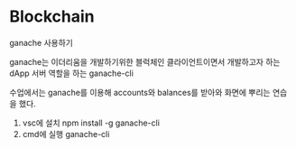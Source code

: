 # Blockchain
ganache 사용하기

ganache는 이더리움을 개발하기위한 블럭체인 클라이언트이면서 개발하고자 하는 dApp 서버 역할을 하는 ganache-cli

수업에서는 ganache를 이용해 accounts와 balances를 받아와 화면에 뿌리는 연습을 했다.

1. vsc에 설치 npm install -g ganache-cli 
2. cmd에 실행 ganache-cli
